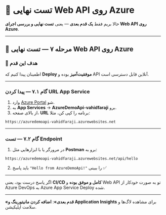 # 🚀 تست نهایی Web API روی Azure

حالا بریم فقط **یک قدم بعدی** — یعنی **تست نهایی و بررسی اجرای Web API روی Azure**.

---

## 🔹 مرحله ۷ — تست نهایی Web API روی Azure

### 🎯 هدف این قدم

اطمینان پیدا کنیم که **Deploy موفقیت‌آمیز** بوده و API آنلاین قابل دسترسی است.

---

### گام ۷.۱ — پیدا کردن URL App Service

1. وارد [Azure Portal](https://portal.azure.com) شو.
2. به **App Services** → **AzureDemoApi-vahidfaraji** برو.
3. از بالای صفحه، **URL** برنامه را کپی کن، مثلا:

```
https://azuredemoapi-vahidfaraji.azurewebsites.net
```

---

### گام ۷.۲ — تست Endpoint

1. در مرورگر یا با ابزارهایی مثل **Postman** برو به:

```
https://azuredemoapi-vahidfaraji.azurewebsites.net/api/hello
```

2. باید پاسخ `"Hello from AzureDemoApi!"` را ببینی ✅

---

اگر پاسخ درست بود، یعنی **CI/CD کامل و موفق بوده** و Web API تو به صورت خودکار از Azure DevOps به Azure App Service Deploy شده.

---

**«قدم بعدی»**: **اضافه کردن مانیتورینگ و Application Insights** برای مشاهده لاگ‌ها و سلامت اپلیکیشن.

